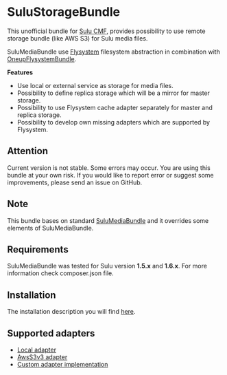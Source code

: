 # SuluStorageBundle

This unofficial bundle for [Sulu CMF](https://github.com/sulu/sulu), provides possibility to use remote storage bundle (like AWS S3) for Sulu media files.

SuluMediaBundle use [Flysystem](https://github.com/thephpleague/flysystem) filesystem abstraction in combination with [OneupFlysystemBundle](https://github.com/1up-lab/OneupFlysystemBundle).

**Features**
- Use local or external service as storage for media files.
- Possibility to define replica storage which will be a mirror for master storage.
- Possibility to use Flysystem cache adapter separately for master and replica storage.
- Possibility to develop own missing adapters which are supported by Flysystem.

## Attention

Current version is not stable. Some errors may occur. You are using this bundle at your own risk. If you would like to report error or suggest some improvements, please send an issue on GitHub.

## Note

This bundle bases on standard [SuluMediaBundle](https://github.com/sulu/sulu/tree/develop/src/Sulu/Bundle/MediaBundle) and it overrides some elements of SuluMediaBundle.

## Requirements

SuluMediaBundle was tested for Sulu version **1.5.x** and **1.6.x**. For more information check composer.json file.

## Installation

The installation description you will find [here](Resources/doc/index.md).

## Supported adapters

- [Local adapter](Resources/doc/local_adapter.md)
- [AwsS3v3 adapter](Resources/doc/awss3v3_adapter.md)
- [Custom adapter implementation](Resources/doc/custom_adapter.md)
